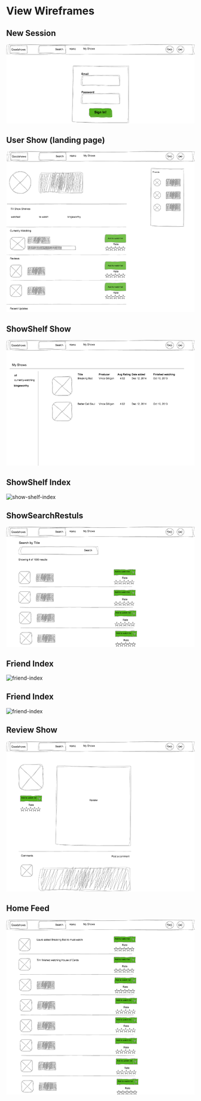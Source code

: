 # View Wireframes

## New Session
![new-session]

## User Show (landing page)
![user-show]

## ShowShelf Show
![show-shelf-show]

## ShowShelf Index
![show-shelf-index]

## ShowSearchRestuls
![show-search-results]

## Friend Index
![friend-index]

## Friend Index
![friend-index]

## Review Show
![review-show]

## Home Feed
![home-feed]

[new-session]: ./wireframes/new_session.png
[user-show]: ./wireframes/user_show.png
[show-shelf-show]: ./wireframes/show_shelf_show.png
[show-shelf-index]: ./wireframes/show_shelf_index.png
[show-search-results]: ./wireframes/show_search_results.png
[friend-index]: ./wireframes/friend_index.png
[review-show]: ./wireframes/review_show.png
[home-feed]: ./wireframes/home_feed.png